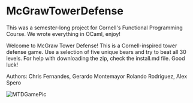 # McGrawTowerDefense

This was a semester-long project for Cornell's Functional Programming Course.
We wrote everything in OCaml, enjoy!


Welcome to McGraw Tower Defense! This is a Cornell-inspired tower defense game. 
Use a selection of five unique bears and try to beat all 30 levels. For help with
downloading the zip, check the install.md file. Good luck!


Authors:
Chris Fernandes,
Gerardo Montemayor
Rolando Rodríguez,
Alex Spero



![MTDGamePic](https://github.com/gerry-montemayor/McGrawTowerDefense/assets/144381191/cad5cdc9-4f98-414d-a7ab-c6fb62ff125a)
